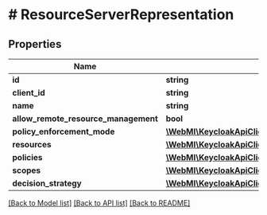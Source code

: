 # # ResourceServerRepresentation

## Properties

Name | Type | Description | Notes
------------ | ------------- | ------------- | -------------
**id** | **string** |  | [optional]
**client_id** | **string** |  | [optional]
**name** | **string** |  | [optional]
**allow_remote_resource_management** | **bool** |  | [optional]
**policy_enforcement_mode** | [**\WebMI\KeycloakApiClient\KeycloakApi\Model\PolicyEnforcementMode**](PolicyEnforcementMode.md) |  | [optional]
**resources** | [**\WebMI\KeycloakApiClient\KeycloakApi\Model\ResourceRepresentation[]**](ResourceRepresentation.md) |  | [optional]
**policies** | [**\WebMI\KeycloakApiClient\KeycloakApi\Model\PolicyRepresentation[]**](PolicyRepresentation.md) |  | [optional]
**scopes** | [**\WebMI\KeycloakApiClient\KeycloakApi\Model\ScopeRepresentation[]**](ScopeRepresentation.md) |  | [optional]
**decision_strategy** | [**\WebMI\KeycloakApiClient\KeycloakApi\Model\DecisionStrategy**](DecisionStrategy.md) |  | [optional]

[[Back to Model list]](../../README.md#models) [[Back to API list]](../../README.md#endpoints) [[Back to README]](../../README.md)
